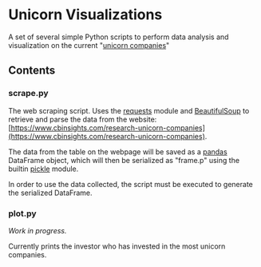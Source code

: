 # Unicorn Visualizations

A set of several simple Python scripts to perform data analysis and
visualization on the current "[unicorn
companies](https://en.wikipedia.org/wiki/Unicorn_(finance))"

## Contents

### scrape.py

The web scraping script. Uses the
[requests](http://docs.python-requests.org/en/master/) module and
[BeautifulSoup](https://www.crummy.com/software/BeautifulSoup/) to retrieve and
parse the data from the website: [https://www.cbinsights.com/research-unicorn-companies](https://www.cbinsights.com/research-unicorn-companies).

The data from the table on the webpage will be saved as a 
[pandas](http://pandas.pydata.org/) DataFrame object, which will then be
serialized as "frame.p" using the builtin
[pickle]("https://docs.python.org/3/library/pickle.html") module.

In order to use the data collected, the script must be executed to generate the
serialized DataFrame.

### plot.py

_Work in progress._

Currently prints the investor who has invested in the most unicorn companies.
